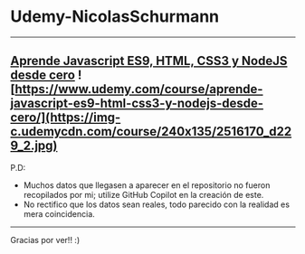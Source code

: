 # Udemy-NicolasSchurmann
----------
[Aprende Javascript ES9, HTML, CSS3 y NodeJS desde cero](https://www.udemy.com/course/aprende-javascript-es9-html-css3-y-nodejs-desde-cero/)
![https://www.udemy.com/course/aprende-javascript-es9-html-css3-y-nodejs-desde-cero/](https://img-c.udemycdn.com/course/240x135/2516170_d229_2.jpg)
-----------
P.D: 
- Muchos datos que llegasen a aparecer en el repositorio no fueron recopilados por mi; utilize GitHub Copilot en la creación de este.
- No rectifico que los datos sean reales, todo parecido con la realidad es mera coincidencia.
--------------
Gracias por ver!! :)
